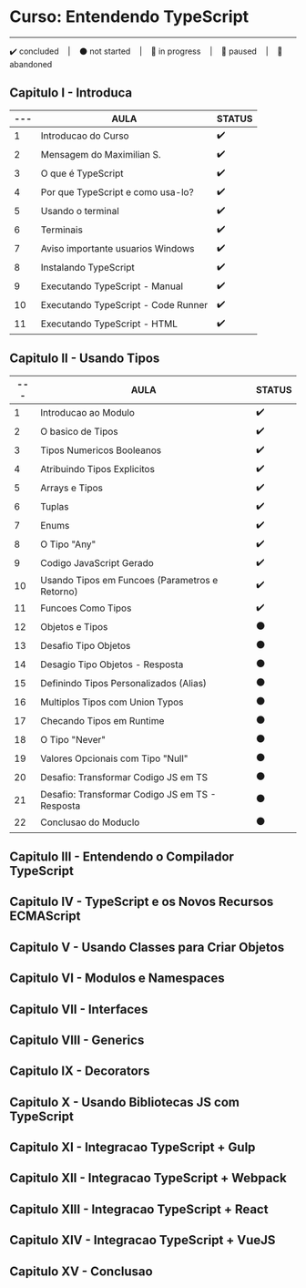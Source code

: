 # Curso: Entendendo TypeScript
---
<p>
  ✔️ concluded &nbsp;&nbsp;&nbsp;|&nbsp;&nbsp;&nbsp;
  ⚫ not started &nbsp;&nbsp;&nbsp;|&nbsp;&nbsp;&nbsp;
  🔵 in progress &nbsp;&nbsp;&nbsp;|&nbsp;&nbsp;&nbsp;
  🔶 paused &nbsp;&nbsp;&nbsp;|&nbsp;&nbsp;&nbsp;
  🔴 abandoned 
</p>

## Capitulo I - Introduca
  | --- | AULA | STATUS |
  | --- | --- | --- |
  | 1 | Introducao do Curso | ✔️ |
  | 2 | Mensagem do Maximilian S. | ✔️ |
  | 3 | O que é TypeScript | ✔️ |
  | 4 | Por que TypeScript e como usa-lo? | ✔️ |
  | 5 | Usando o terminal | ✔️ |
  | 6 | Terminais | ✔️ |
  | 7 | Aviso importante usuarios Windows | ✔️ |
  | 8 | Instalando TypeScript | ✔️ |
  | 9 | Executando TypeScript - Manual | ✔️ |
  | 10 | Executando TypeScript - Code Runner | ✔️ |
  | 11 | Executando TypeScript - HTML | ✔️ |

 
## Capitulo II - Usando Tipos
| --- | AULA | STATUS |
| --- | --- | --- |
| 1 | Introducao ao Modulo | ✔️ |
| 2 | O basico de Tipos | ✔️ |
| 3 | Tipos Numericos Booleanos | ✔️ |
| 4 | Atribuindo Tipos Explicitos | ✔️ |
| 5 | Arrays e Tipos | ✔️ |
| 6 | Tuplas | ✔️ |
| 7 | Enums | ✔️ |
| 8 | O Tipo "Any" | ✔️ |
| 9 | Codigo JavaScript Gerado | ✔️ |
| 10 | Usando Tipos em Funcoes (Parametros e Retorno) | ✔️ |
| 11 | Funcoes Como Tipos | ✔️ |
| 12 | Objetos e Tipos | ⚫ |
| 13 | Desafio Tipo Objetos | ⚫ |
| 14 | Desagio Tipo Objetos - Resposta | ⚫ |
| 15 | Definindo Tipos Personalizados (Alias) | ⚫ |
| 16 | Multiplos Tipos com Union Typos | ⚫ |
| 17 | Checando Tipos em Runtime | ⚫ |
| 18 | O Tipo "Never" | ⚫ |
| 19 | Valores Opcionais com Tipo "Null" | ⚫ |
| 20 | Desafio: Transformar Codigo JS em TS | ⚫ |
| 21 | Desafio: Transformar Codigo JS em TS - Resposta | ⚫ |
| 22 | Conclusao do Moduclo | ⚫ |

## Capitulo III - Entendendo o Compilador TypeScript

## Capitulo IV - TypeScript e os Novos Recursos ECMAScript

## Capitulo V - Usando Classes para Criar Objetos

## Capitulo VI - Modulos e Namespaces

## Capitulo VII - Interfaces

## Capitulo VIII - Generics

## Capitulo IX - Decorators

## Capitulo X - Usando Bibliotecas JS com TypeScript

## Capitulo XI - Integracao TypeScript + Gulp

## Capitulo XII - Integracao TypeScript + Webpack

## Capitulo XIII - Integracao TypeScript + React

## Capitulo XIV - Integracao TypeScript + VueJS

## Capitulo XV - Conclusao